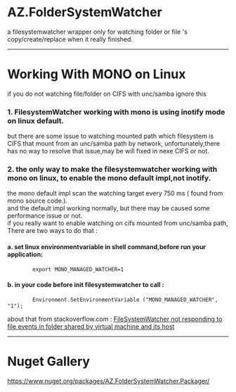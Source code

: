 # AZ.FolderSystemWatcher
a filesystemwatcher wrapper only for watching folder or file 's  copy/create/replace when it really finished.

---

# Working With MONO on Linux 
  if you do not watching file/folder on CIFS with unc/samba ignore this  

### 1. FilesystemWatcher working with mono is using inotify mode on linux default.
but there are some issue to watching mounted path which filesystem is CIFS that mount from an unc/samba path by network,
unfortunately,there has no way to resolve that issue,may be will fixed in nexe CIFS or not.
### 2. the only way to make the filesystemwatcher working with mono on linux, to enable the mono default impl,not inotify.
the mono default impl scan the watching target every 750 ms ( found from mono source code.).  
and the default impl working normally, but there may be caused some performance issue or not.        
if you really want to enable watching on cifs mounted from unc/samba path,  
There are two ways to do that :
    
#### a. set linux environmentvariable  in shell command,before run your application:
            export MONO_MANAGED_WATCHER=1
       
#### b. in your code before init filesystemwatcher to call :
            Environment.SetEnvironmentVariable ("MONO_MANAGED_WATCHER", "1");

about that from stackoverflow.com : [FileSystemWatcher not responding to file events in folder shared by virtual machine and its host](http://stackoverflow.com/questions/31235034/filesystemwatcher-not-responding-to-file-events-in-folder-shared-by-virtual-mach)
    
---

# Nuget Gallery

https://www.nuget.org/packages/AZ.FolderSystemWatcher.Packager/
